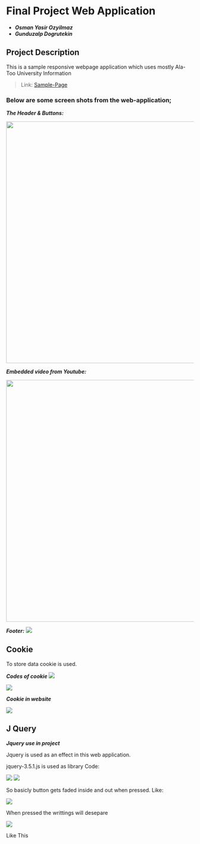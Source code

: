 Final Project Web Application
==================================================================

- ***Osman Yasir Ozyilmaz***
- ***Gunduzalp Dogrutekin***


## Project Description

This is a sample responsive webpage application which uses mostly Ala-Too University Information  

> Link: [Sample-Page]()

### Below are some screen shots from the web-application;

***The Header & Buttons:*** 

<img src="https://user-images.githubusercontent.com/65071516/102706914-442ebd80-42c0-11eb-8607-33f69c98b335.PNG" width="650">

***Embedded video from Youtube:***

<img src="https://user-images.githubusercontent.com/65071516/102706946-966fde80-42c0-11eb-976f-c72cce83a925.PNG" width="650">

***Footer:***
<img src="https://user-images.githubusercontent.com/65071516/102706971-d6cf5c80-42c0-11eb-95b9-c30c308b6337.PNG" >
 
 ## Cookie
 To store data cookie is used.
 
 ***Codes of cookie***
<img src="https://user-images.githubusercontent.com/65071516/102707384-a2f63600-42c4-11eb-8efb-5ff6a970f53c.PNG">

<img src="https://user-images.githubusercontent.com/65071516/102707440-2dd73080-42c5-11eb-9de8-71718d8a671a.PNG">

***Cookie in website***

<img src="https://user-images.githubusercontent.com/65071516/102707481-84dd0580-42c5-11eb-8a72-0d704b2abb0a.PNG">

## J Query
***Jquery use in project***

Jquery is used as an effect in this web application.

jquery-3.5.1.js is used as library Code:

<img src= "https://user-images.githubusercontent.com/65071516/102707558-527fd800-42c6-11eb-954e-d44c3afce3e8.png">

<img src="https://user-images.githubusercontent.com/65071516/102707526-fd43c680-42c5-11eb-80d1-ffe7c2947987.PNG">

So basicly button gets faded inside and out when pressed. Like:

<img src="https://user-images.githubusercontent.com/65071516/102707607-c326f480-42c6-11eb-93a1-67868aa25088.PNG">

When pressed the writtings will desepare

<img src="https://user-images.githubusercontent.com/65071516/102707617-d2a63d80-42c6-11eb-93d6-da6aaaee592d.PNG">

Like This
